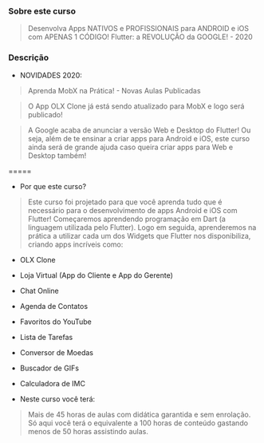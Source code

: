 ### Sobre este curso
> Desenvolva Apps NATIVOS e PROFISSIONAIS para ANDROID e iOS com APENAS 1 CÓDIGO! Flutter: a REVOLUÇÃO da GOOGLE! - 2020

### Descrição
- NOVIDADES 2020:

> Aprenda MobX na Prática! - Novas Aulas Publicadas

> O App OLX Clone já está sendo atualizado para MobX e logo será publicado!

> A Google acaba de anunciar a versão Web e Desktop do Flutter! Ou seja, além de te ensinar a criar apps para Android e iOS, este curso ainda será de grande ajuda caso queira criar apps para Web e Desktop também!

=====

* Por que este curso?

> Este curso foi projetado para que você aprenda tudo que é necessário para o desenvolvimento de apps Android e iOS com Flutter! Começaremos aprendendo programação em Dart (a linguagem utilizada pelo Flutter). Logo em seguida, aprenderemos na prática a utilizar cada um dos Widgets que Flutter nos disponibiliza, criando apps incríveis como:

* OLX Clone
* Loja Virtual (App do Cliente e App do Gerente)
* Chat Online
* Agenda de Contatos
* Favoritos do YouTube
* Lista de Tarefas
* Conversor de Moedas
* Buscador de GIFs
* Calculadora de IMC

* Neste curso você terá:
> Mais de 45 horas de aulas com didática garantida e sem enrolação. Só aqui você terá o equivalente a 100 horas de conteúdo gastando menos de 50 horas assistindo aulas.
